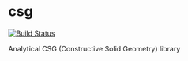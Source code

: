 # csg

[![Build Status](https://travis-ci.org/dzhus/csg.svg?branch=master)](https://travis-ci.org/dzhus/csg)

Analytical CSG (Constructive Solid Geometry) library
